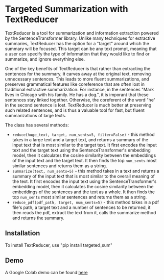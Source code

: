 # Targeted Summarization with TextReducer
TextReducer is a tool for summarization and information extraction powered by the SentenceTransformer library. Unlike many techniques for extractive summaries, TextReducer has the option for a "target" around which the summary will be focused. This target can be any text prompt, meaning that a user can specify the type of information that they would like to find or summarize, and ignore everything else.

One of the key benefits of TextReducer is that rather than extracting the sentences for the summary, it carves away at the original text, removing unnecessary sentences. This leads to more fluent summarizations, and preserves grammatical features like coreference that are often lost in traditional extractive summarization. For instance, in the sentences "Mark lives in Chicago with his family. He has a dog.", it is imporant that these sentences stay linked together. Otherwise, the coreferent of the word "he" in the second sentence is lost. TextReducer is much better at preserving such related sentences, and is thus a valuable tool for fast, but fluent summarizations of large texts.

The class has several methods:
- `reduce(huge_text, target, num_sents=5, filter=False)` - this method takes in a large text and a target text, and returns a summary of the input text that is most similar to the target text. It first encodes the input text and the target text using the SentenceTransformer's embedding model, then it calculates the cosine similarity between the embeddings of the input text and the target text. It then finds the top `num_sents` most similar sentences and returns them as a string.
- `summarize(text, num_sents=5)` - this method takes in a text and returns a summary of the input text that is most similar to the overall meaning of the text. It first encodes the input text using the SentenceTransformer's embedding model, then it calculates the cosine similarity between the embeddings of the sentences and the text as a whole. It then finds the top `num_sents` most similar sentences and returns them as a string.
- `reduce_pdf(pdf_path, target, num_sents=5)` - this method takes in a pdf file's path, a target text and a number of sentences to be returned, it then reads the pdf, extract the text from it, calls the summarize method and returns the summary.

## Installation
To install TextReducer, use "pip install targeted_sum"

## Demo
A Google Colab demo can be found [here](https://colab.research.google.com/drive/1Bnl4e9JmFYoTSAF2FlBVPAUQ1lC0EpjE?usp=sharing)